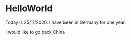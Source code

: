 # HelloWorld

Today is 25/11/2020. 
I have been in Germany for one year.

I would like to go back China.
